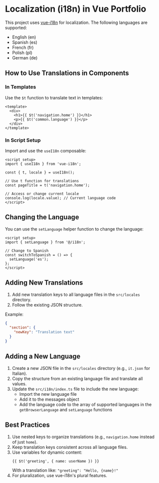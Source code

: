 # Localization (i18n) in Vue Portfolio

This project uses [vue-i18n](https://vue-i18n.intlify.dev/) for localization. The following languages are supported:

- English (en)
- Spanish (es)
- French (fr)
- Polish (pl)
- German (de)

## How to Use Translations in Components

### In Templates

Use the `$t` function to translate text in templates:

```vue
<template>
  <div>
    <h1>{{ $t('navigation.home') }}</h1>
    <p>{{ $t('common.language') }}</p>
  </div>
</template>
```

### In Script Setup

Import and use the `useI18n` composable:

```vue
<script setup>
import { useI18n } from 'vue-i18n';

const { t, locale } = useI18n();

// Use t function for translations
const pageTitle = t('navigation.home');

// Access or change current locale
console.log(locale.value); // Current language code
</script>
```

## Changing the Language

You can use the `setLanguage` helper function to change the language:

```vue
<script setup>
import { setLanguage } from '@/i18n';

// Change to Spanish
const switchToSpanish = () => {
  setLanguage('es');
};
</script>
```

## Adding New Translations

1. Add new translation keys to all language files in the `src/locales` directory.
2. Follow the existing JSON structure.

Example:

```json
{
  "section": {
    "newKey": "Translation text"
  }
}
```

## Adding a New Language

1. Create a new JSON file in the `src/locales` directory (e.g., `it.json` for Italian).
2. Copy the structure from an existing language file and translate all values.
3. Update the `src/i18n/index.ts` file to include the new language:
   - Import the new language file
   - Add it to the messages object
   - Add the language code to the array of supported languages in the `getBrowserLanguage` and `setLanguage` functions

## Best Practices

1. Use nested keys to organize translations (e.g., `navigation.home` instead of just `home`).
2. Keep translation keys consistent across all language files.
3. Use variables for dynamic content:
   ```vue
   {{ $t('greeting', { name: userName }) }}
   ```
   With a translation like: `"greeting": "Hello, {name}!"`
4. For pluralization, use vue-i18n's plural features.